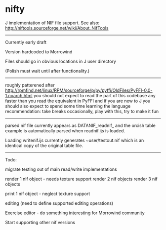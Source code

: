 nifty
=====

J implementation of NIF file support. See also: http://niftools.sourceforge.net/wiki/About_NifTools

---------------------------------------------------------

Currently early draft

Version hardcoded to Morrowind

Files should go in obvious locations in J user directory

(Polish must wait until after functionality.)

---------------------------------------------------------

roughly patterened after http://rpmfind.net/linux/RPM/sourceforge/p/py/pyffi/OldFiles/PyFFI-0.0-1.noarch.html
you should not expect to read the part of this codebase any faster than you read the equivalent in PyFFI
and if you are new to J you should also expect to spend some time learning the language
recommendation: take breaks occasionally, play with this, try to make it fun


---------------------------------------------------------

parsed nif file currently appears as DATANIF_readnif_ and the orcish table example is automatically parsed when readnif.ijs is loaded.

Loading writenif.ijs currently generates ~user/testout.nif which is an identical copy of the original table file.

---------------------------------------------------------

Todo:

migrate testing out of main read/write implementations

render 1 nif object - needs texture support
render 2 nif objects
render 3 nif objects

print 1 nif object - neglect texture support

editing (need to define supported editing operations)

Exercise editor - do something interesting for Morrowind community

Start supporting other nif versions

